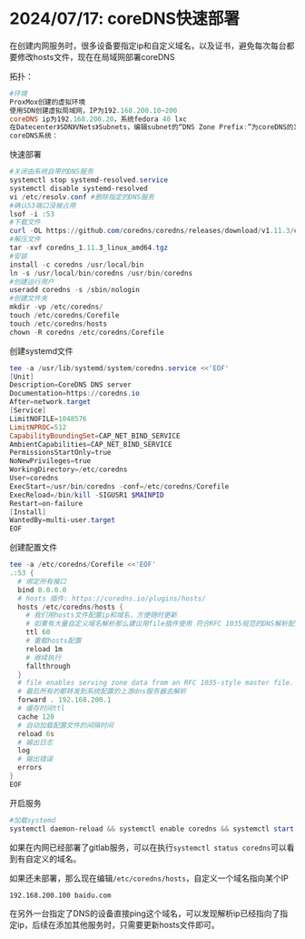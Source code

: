# 2024/07/17: coreDNS快速部署

在创建内网服务时，很多设备要指定ip和自定义域名，以及证书，避免每次每台都要修改hosts文件，现在在局域网部署coreDNS

拓扑：

```powershell
#环境
ProxMox创建的虚拟环境
使用SDN创建虚拟局域网，IP为192.168.200.10~200
coreDNS ip为192.168.200.20，系统fedora 40 lxc
在Datecenter》SDN》VNets》Subnets，编辑subnet的“DNS Zone Prefix:”为coreDNS的IP
coreDNS系统：
```

快速部署

```powershell
#关闭由系统自带的DNS服务
systemctl stop systemd-resolved.service
systemctl disable systemd-resolved
vi /etc/resolv.conf #删除指定的DNS服务
#确认53端口没被占用
lsof -i :53
#下载文件
curl -OL https://github.com/coredns/coredns/releases/download/v1.11.3/coredns_1.11.3_linux_amd64.tgz
#解压文件
tar -xvf coredns_1.11.3_linux_amd64.tgz
#安装
install -c coredns /usr/local/bin
ln -s /usr/local/bin/coredns /usr/bin/coredns
#创建运行用户
useradd coredns -s /sbin/nologin
#创建文件夹
mkdir -vp /etc/coredns/
touch /etc/coredns/Corefile
touch /etc/coredns/hosts
chown -R coredns /etc/coredns/Corefile

```

创建systemd文件

```powershell
tee -a /usr/lib/systemd/system/coredns.service <<'EOF'
[Unit]
Description=CoreDNS DNS server
Documentation=https://coredns.io
After=network.target
[Service]
LimitNOFILE=1048576
LimitNPROC=512
CapabilityBoundingSet=CAP_NET_BIND_SERVICE
AmbientCapabilities=CAP_NET_BIND_SERVICE
PermissionsStartOnly=true
NoNewPrivileges=true
WorkingDirectory=/etc/coredns
User=coredns
ExecStart=/usr/bin/coredns -conf=/etc/coredns/Corefile
ExecReload=/bin/kill -SIGUSR1 $MAINPID
Restart=on-failure
[Install]
WantedBy=multi-user.target
EOF
```

创建配置文件

```powershell
tee -a /etc/coredns/Corefile <<'EOF'
.:53 {
  # 绑定所有接口
  bind 0.0.0.0
  # hosts 插件: https://coredns.io/plugins/hosts/
  hosts /etc/coredns/hosts {
    # 我们用hosts文件配置ip和域名，方便随时更新
    # 如果有大量自定义域名解析那么建议用file插件使用 符合RFC 1035规范的DNS解析配置文件
    ttl 60
    # 重载hosts配置
    reload 1m
    # 继续执行
    fallthrough
  }
  # file enables serving zone data from an RFC 1035-style master file.
  # 最后所有的都转发到系统配置的上游dns服务器去解析
  forward . 192.168.200.1
  # 缓存时间ttl
  cache 120
  # 自动加载配置文件的间隔时间
  reload 6s
  # 输出日志
  log
  # 输出错误
  errors
}
EOF
```

开启服务

```powershell
#加载systemd
systemctl daemon-reload && systemctl enable coredns && systemctl start coredns && systemctl status coredns
```

如果在内网已经部署了gitlab服务，可以在执行`systemctl status coredns`可以看到有自定义的域名。

如果还未部署，那么现在编辑`/etc/coredns/hosts`，自定义一个域名指向某个IP

```
192.168.200.100 baidu.com
```

在另外一台指定了DNS的设备直接ping这个域名，可以发现解析ip已经指向了指定ip，后续在添加其他服务时，只需要更新hosts文件即可。

